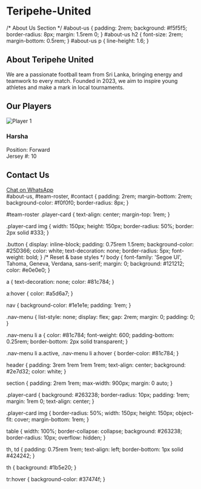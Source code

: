 # Teripehe-United
/* About Us Section */
#about-us {
  padding: 2rem;
  background: #f5f5f5;
  border-radius: 8px;
  margin: 1.5rem 0;
}
#about-us h2 {
  font-size: 2rem;
  margin-bottom: 0.5rem;
}
#about-us p {
  line-height: 1.6;
}
<section id="about-us">
  <h2>About Teripehe United</h2>
  <p>We are a passionate football team from Sri Lanka, bringing energy and teamwork to every match. Founded in 2023, we aim to inspire young athletes and make a mark in local tournaments.</p>
</section>
<section id="team-roster">
  <h2>Our Players</h2>
  <div class="player-card">
    <img src="players/player1.jpg" alt="Player 1">
    <h3>Harsha</h3>
    <p>Position: Forward<br>Jersey #: 10</p>
  </div>
</section>
<section id="contact">
  <h2>Contact Us</h2>
  <a href="https://wa.me/94771234567" class="button">Chat on WhatsApp</a>
</section>
#about-us, #team-roster, #contact {
  padding: 2rem;
  margin-bottom: 2rem;
  background-color: #f0f0f0;
  border-radius: 8px;
}

#team-roster .player-card {
  text-align: center;
  margin-top: 1rem;
}

.player-card img {
  width: 150px;
  height: 150px;
  border-radius: 50%;
  border: 2px solid #333;
}

.button {
  display: inline-block;
  padding: 0.75rem 1.5rem;
  background-color: #25D366;
  color: white;
  text-decoration: none;
  border-radius: 5px;
  font-weight: bold;
}
/* Reset & base styles */
body {
  font-family: 'Segoe UI', Tahoma, Geneva, Verdana, sans-serif;
  margin: 0;
  background: #121212;
  color: #e0e0e0;
}

a {
  text-decoration: none;
  color: #81c784;
}

a:hover {
  color: #a5d6a7;
}

nav {
  background-color: #1e1e1e;
  padding: 1rem;
}

.nav-menu {
  list-style: none;
  display: flex;
  gap: 2rem;
  margin: 0;
  padding: 0;
}

.nav-menu li a {
  color: #81c784;
  font-weight: 600;
  padding-bottom: 0.25rem;
  border-bottom: 2px solid transparent;
}

.nav-menu li a.active,
.nav-menu li a:hover {
  border-color: #81c784;
}

header {
  padding: 3rem 1rem 1rem 1rem;
  text-align: center;
  background: #2e7d32;
  color: white;
}

section {
  padding: 2rem 1rem;
  max-width: 900px;
  margin: 0 auto;
}

.player-card {
  background: #263238;
  border-radius: 10px;
  padding: 1rem;
  margin: 1rem 0;
  text-align: center;
}

.player-card img {
  border-radius: 50%;
  width: 150px;
  height: 150px;
  object-fit: cover;
  margin-bottom: 1rem;
}

table {
  width: 100%;
  border-collapse: collapse;
  background: #263238;
  border-radius: 10px;
  overflow: hidden;
}

th, td {
  padding: 0.75rem 1rem;
  text-align: left;
  border-bottom: 1px solid #424242;
}

th {
  background: #1b5e20;
}

tr:hover {
  background-color: #37474f;
}

